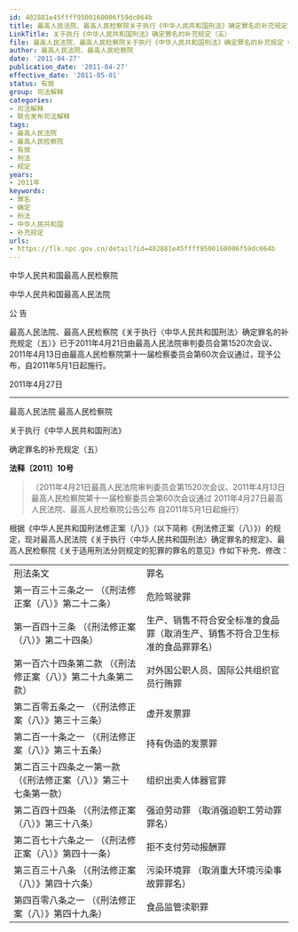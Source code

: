 ```yaml
---
id: 402881e45ffff9500160006f59dc064b
title: 最高人民法院、最高人民检察院关于执行《中华人民共和国刑法》确定罪名的补充规定（五）
LinkTitle: 关于执行《中华人民共和国刑法》确定罪名的补充规定（五）
file: 最高人民法院、最高人民检察院关于执行《中华人民共和国刑法》确定罪名的补充规定（五）_20110427_402881e45ffff9500160006f59dc064b.docx
author: 最高人民法院、最高人民检察院
date: '2011-04-27'
publication_date: '2011-04-27'
effective_date: '2011-05-01'
status: 有效
group: 司法解释
categories:
- 司法解释
- 联合发布司法解释
tags:
- 最高人民法院
- 最高人民检察院
- 有效
- 刑法
- 规定
years:
- 2011年
keywords:
- 罪名
- 确定
- 刑法
- 中华人民共和国
- 补充规定
urls:
- https://flk.npc.gov.cn/detail?id=402881e45ffff9500160006f59dc064b
---
```


中华人民共和国最高人民检察院

中华人民共和国最高人民法院

公 告

最高人民法院、最高人民检察院《关于执行〈中华人民共和国刑法〉确定罪名的补充规定（五）》已于2011年4月21日由最高人民法院审判委员会第1520次会议、2011年4月13日由最高人民检察院第十一届检察委员会第60次会议通过，现予公布，自2011年5月1日起施行。

2011年4月27日

---

最高人民法院 最高人民检察院

关于执行《中华人民共和国刑法》

确定罪名的补充规定（五）

**法释〔2011〕10号**

> （2011年4月21日最高人民法院审判委员会第1520次会议、2011年4月13日最高人民检察院第十一届检察委员会第60次会议通过 2011年4月27日最高人民法院、最高人民检察院公告公布 自2011年5月1日起施行）

根据《中华人民共和国刑法修正案（八）》（以下简称《刑法修正案（八）》）的规定，现对最高人民法院《关于执行〈中华人民共和国刑法〉确定罪名的规定》、最高人民检察院《关于适用刑法分则规定的犯罪的罪名的意见》作如下补充、修改：

|  |  |
| --- | --- |
| 刑法条文 | 罪名 |
| 第一百三十三条之一  （《刑法修正案（八）》第二十二条） | 危险驾驶罪 |
| 第一百四十三条  （《刑法修正案（八）》第二十四条） | 生产、销售不符合安全标准的食品罪（取消生产、销售不符合卫生标准的食品罪罪名） |
| 第一百六十四条第二款  （《刑法修正案（八）》第二十九条第二款） | 对外国公职人员、国际公共组织官员行贿罪 |
| 第二百零五条之一  （《刑法修正案（八）》第三十三条） | 虚开发票罪 |
| 第二百一十条之一  （《刑法修正案（八）》第三十五条） | 持有伪造的发票罪 |
| 第二百三十四条之一第一款  （《刑法修正案（八）》第三十七条第一款） | 组织出卖人体器官罪 |
| 第二百四十四条  （《刑法修正案（八）》第三十八条） | 强迫劳动罪 （取消强迫职工劳动罪罪名） |
| 第二百七十六条之一  （《刑法修正案（八）》第四十一条） | 拒不支付劳动报酬罪 |
| 第三百三十八条  （《刑法修正案（八）》第四十六条） | 污染环境罪 （取消重大环境污染事故罪罪名） |
| 第四百零八条之一  （《刑法修正案（八）》第四十九条） | 食品监管渎职罪 |
